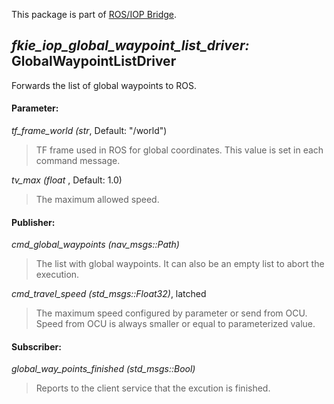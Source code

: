 This package is part of [ROS/IOP Bridge](https://github.com/fkie/iop_core/blob/master/README.md).


## _fkie_iop_global_waypoint_list_driver:_ GlobalWaypointListDriver

Forwards the list of global waypoints to ROS.

#### Parameter:

_tf_frame_world (str_, Default: "/world")

> TF frame used in ROS for global coordinates. This value is set in each command message.

_tv_max (float_ , Default: 1.0)

> The maximum allowed speed.

#### Publisher:

_cmd_global_waypoints (nav_msgs::Path)_

> The list with global waypoints. It can also be an empty list to abort the execution.

_cmd_travel_speed (std_msgs::Float32)_, latched

> The maximum speed configured by parameter or send from OCU. Speed from OCU is always smaller or equal to parameterized value.

#### Subscriber:

_global_way_points_finished (std_msgs::Bool)_

> Reports to the client service that the excution is finished.

